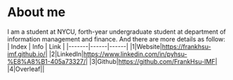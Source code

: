 # About me
I am a student at NYCU, forth-year undergraduate student at department of information management and finance. And there are more details as follow:
| Index | Info | Link |
|-------|------|------|
|1|Website|https://frankhsu-imf.github.io/|
|2|LinkedIn|https://www.linkedin.com/in/pyhsu-%E8%A8%B1-405a73327/|
|3|Github|https://github.com/FrankHsu-IMF|
|4|Overleaf||
